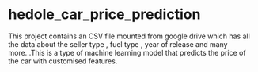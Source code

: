 # hedole_car_price_prediction
This project contains an CSV file mounted from google drive which has all the data about the seller type , fuel type , year of release and many more...This is a type of machine learning model that predicts the price of the car  with customised features.
